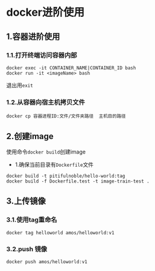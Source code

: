 # docker进阶使用

## 1.容器进阶使用

### 1.1.打开终端访问容器内部

```shell
docker exec -it CONTAINER_NAME|CONTAINER_ID bash
docker run -it <imageName> bash
```

退出用``exit``



### 1.2.从容器向宿主机拷贝文件

```ssh
docker cp 容器进程ID:文件/文件夹路径  主机目的路径
```



## 2.创建image

使用命令``docker build``创建image

- 1.确保当前目录有``Dockerfile``文件

```shell
docker build -t pitifulnoble/hello-world:tag
docker build -f Dockerfile.test -t image-train-test .
```



## 3.上传镜像

### 3.1.使用tag重命名

```
docker tag helloworld amos/helloworld:v1
```



### 3.2.push 镜像

```
docker push amos/helloworld:v1
```

